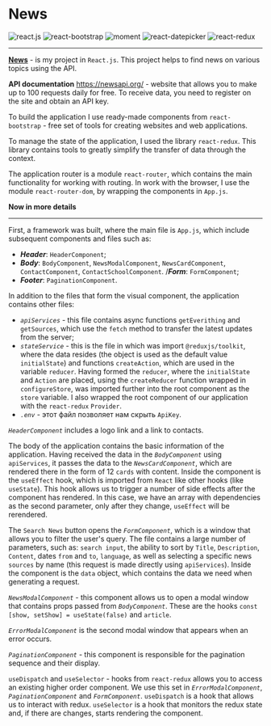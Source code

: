 # News
![react.js](https://img.shields.io/npm/v/react?label=React.js&logo=react&style=plastic)
![react-bootstrap](https://img.shields.io/npm/v/react-bootstrap?label=React-bootstrap&logo=bootstrap&style=plastic)
![moment](https://img.shields.io/npm/v/moment?label=Moment&logo=moment&style=plastic)
![react-datepicker](https://img.shields.io/npm/v/react-datepicker?label=react-datepicker&logo=datepicker&style=plastic)
![react-redux](https://img.shields.io/npm/v/react-redux?label=react-redux&logo=redux&style=plastic)

____

**[News](https://vendettatvv.github.io/News/)** - is my project in `React.js`. This project helps to find news on various topics using the API.

**API documentation** https://newsapi.org/ - website that allows you to make up to 100 requests daily for free. To receive data, you need to register on the site and obtain an API key.

To build the application I use ready-made components from `react-bootstrap` - free set of tools for creating websites and web applications.

To manage the state of the application, I used the library `react-redux`. This library contains tools to greatly simplify the transfer of data through the context.

The application router is a module `react-router`, which contains the main functionality for working with routing. In work with the browser, I use the module `react-router-dom`, by wrapping the components in `App.js`.

**Now in more details**
___

First, a framework was built, where the main file is `App.js`, which include subsequent components and files such as:
- ***Header***: `HeaderComponent`;
-  ***Body***: `BodyComponent`, `NewsModalComponent`, `NewsCardComponent`, `ContactComponent`, `ContactSchoolComponent`. /***Form***: `FormComponent`;
-  ***Footer***: `PaginationComponent`.
  
  In addition to the files that form the visual component, the application contains other files:
  - _`apiServices`_ - this file contains async functions `getEverithing` and `getSources`, which use the `fetch` method to transfer the latest updates from the server;
  - _`stateService`_ - this is the file in which was import `@reduxjs/toolkit`, where the data resides (the object is used as the default value `initialState`) and functions `createAction`, which are used in the variable `reducer`. Having formed the `reducer`, where the `initialState` and `Action` are placed, using the `createReducer` function wrapped in `configureStore`, was imported further into the root component as the `store` variable. I also wrapped the root component of our application with the `react-redux` `Provider`.
  - _`.env`_ - этот файл позволяет нам скрыть `ApiKey`.
  
  _`HeaderComponent`_ includes a logo link and a link to contacts.

  The body of the application contains the basic information of the application. Having received the data in the _`BodyComponent`_ using `apiServices`, it passes the data to the _`NewsCardComponent`_, which are rendered there in the form of 12 `cards` with content. Inside the component is the `useEffect` hook, which is imported from `React` like other hooks (like `useState`). This hook allows us to trigger a number of side effects after the component has rendered. In this case, we have an array with dependencies as the second parameter, only after they change, `useEffect` will be rerendered.

  The `Search News` button opens the _`FormComponent`_, which is a window that allows you to filter the user's query. The file contains a large number of parameters, such as: `search input`, the ability to sort by `Title`, `Description`, `Content`, dates `from` and `to`, `language`, as well as selecting a specific news `sources` by name (this request is made directly using `apiServices`). Inside the component is the `data` object, which contains the data we need when generating a request.

  _`NewsModalComponent`_ - this component allows us to open a modal window that contains props passed from _`BodyComponent`_. These are the hooks `const [show, setShow] = useState(false)` and `article`.

  _`ErrorModalComponent`_ is the second modal window that appears when an error occurs.

  _`PaginationComponent`_ - this component is responsible for the pagination sequence and their display.

  `useDispatch` and `useSelector` - hooks from `react-redux` allows you to access an existing higher order component. We use this set in _`ErrorModalComponent`_, _`PaginationComponent`_ and _`FormComponent`_. `useDispatch` is a hook that allows us to interact with redux. `useSelector` is a hook that monitors the redux state and, if there are changes, starts rendering the component.
































